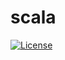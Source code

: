 # scala

[![License](http://img.shields.io/:license-Apache%202-green.svg)](http://www.apache.org/licenses/LICENSE-2.0.txt)
